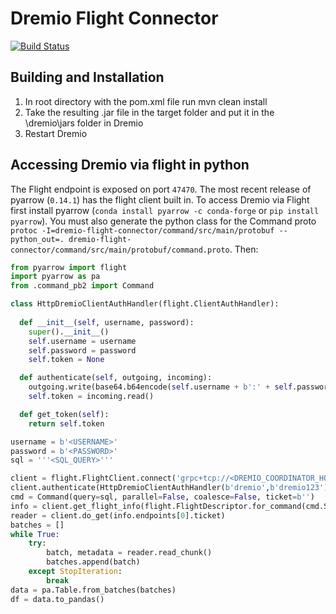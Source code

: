 # Dremio Flight Connector

[![Build Status](https://travis-ci.org/dremio-hub/dremio-flight-connector.svg?branch=master)](https://travis-ci.org/dremio-hub/dremio-flight-connector)

## Building and Installation

1. In root directory with the pom.xml file run mvn clean install
1. Take the resulting .jar file in the target folder and put it in the \dremio\jars folder in Dremio
1. Restart Dremio

## Accessing Dremio via flight in python

The Flight endpoint is exposed on port `47470`. The most recent release of pyarrow (`0.14.1`) has the flight client 
built in. To access Dremio via Flight first install pyarrow (`conda install pyarrow -c conda-forge` or `pip install pyarrow`). You must also generate the python class for the Command proto `protoc -I=dremio-flight-connector/command/src/main/protobuf --python_out=. dremio-flight-connector/command/src/main/protobuf/command.proto`. Then:

```python
from pyarrow import flight
import pyarrow as pa
from .command_pb2 import Command

class HttpDremioClientAuthHandler(flight.ClientAuthHandler): 
  
  def __init__(self, username, password): 
    super().__init__() 
    self.username = username
    self.password = password
    self.token = None

  def authenticate(self, outgoing, incoming): 
    outgoing.write(base64.b64encode(self.username + b':' + self.password))
    self.token = incoming.read()

  def get_token(self): 
    return self.token

username = b'<USERNAME>'
password = b'<PASSWORD>'
sql = '''<SQL_QUERY>'''

client = flight.FlightClient.connect('grpc+tcp://<DREMIO_COORDINATOR_HOST>:47470')
client.authenticate(HttpDremioClientAuthHandler(b'dremio',b'dremio123')) 
cmd = Command(query=sql, parallel=False, coalesce=False, ticket=b'')
info = client.get_flight_info(flight.FlightDescriptor.for_command(cmd.SerializeToString()))
reader = client.do_get(info.endpoints[0].ticket)
batches = []
while True:
    try:
        batch, metadata = reader.read_chunk()
        batches.append(batch)
    except StopIteration:
        break
data = pa.Table.from_batches(batches)
df = data.to_pandas()
```
